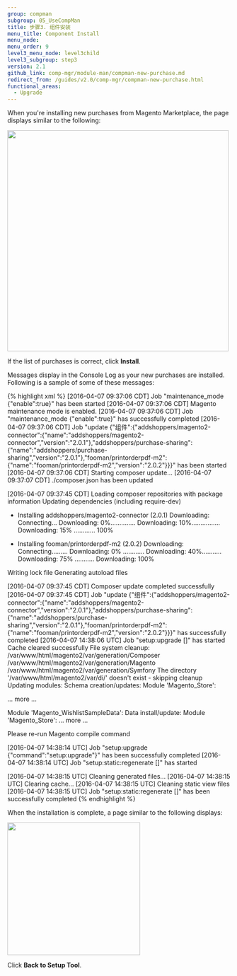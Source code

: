 ```yaml
---
group: compman
subgroup: 05_UseCompMan
title: 步骤3. 组件安装
menu_title: Component Install
menu_node:
menu_order: 9
level3_menu_node: level3child
level3_subgroup: step3
version: 2.1
github_link: comp-mgr/module-man/compman-new-purchase.md
redirect_from: /guides/v2.0/comp-mgr/compman-new-purchase.html
functional_areas:
  - Upgrade
---
```


When you're installing new purchases from Magento Marketplace, the page displays similar to the following:

<img src="{{ site.baseurl }}/common/images/compman_new-purchases-step3install.png" width="500px">

If the list of purchases is correct, click **Install**.

Messages display in the Console Log as your new purchases are installed. Following is a sample of some of these messages:

{% highlight xml %}
[2016-04-07 09:37:06 CDT] Job "maintenance_mode {"enable":true}" has been started
[2016-04-07 09:37:06 CDT] Magento maintenance mode is enabled.
[2016-04-07 09:37:06 CDT] Job "maintenance_mode {"enable":true}" has successfully completed
[2016-04-07 09:37:06 CDT] Job "update {"组件":{"addshoppers/magento2-connector":{"name":"addshoppers/magento2-connector","version":"2.0.1"},"addshoppers/purchase-sharing":{"name":"addshoppers/purchase-sharing","version":"2.0.1"},"fooman/printorderpdf-m2":{"name":"fooman/printorderpdf-m2","version":"2.0.2"}}}" has been started
[2016-04-07 09:37:06 CDT] Starting composer update...
[2016-04-07 09:37:07 CDT] ./composer.json has been updated

[2016-04-07 09:37:45 CDT] Loading composer repositories with package information
Updating dependencies (including require-dev)
- Installing addshoppers/magento2-connector (2.0.1)
Downloading: Connecting... Downloading: 0%.............. Downloading: 10%................
Downloading: 15% ............ 100%

- Installing fooman/printorderpdf-m2 (2.0.2)
Downloading: Connecting......... Downloading: 0% ............ Downloading: 40%........... Downloading: 75% ........... Downloading: 100%

Writing lock file
Generating autoload files

[2016-04-07 09:37:45 CDT] Composer update completed successfully
[2016-04-07 09:37:45 CDT] Job "update {"组件":{"addshoppers/magento2-connector":{"name":"addshoppers/magento2-connector","version":"2.0.1"},"addshoppers/purchase-sharing":{"name":"addshoppers/purchase-sharing","version":"2.0.1"},"fooman/printorderpdf-m2":{"name":"fooman/printorderpdf-m2","version":"2.0.2"}}}" has successfully completed
[2016-04-07 14:38:06 UTC] Job "setup:upgrade []" has started
Cache cleared successfully
File system cleanup:
/var/www/html/magento2/var/generation/Composer
/var/www/html/magento2/var/generation/Magento
/var/www/html/magento2/var/generation/Symfony
The directory '/var/www/html/magento2/var/di/' doesn't exist - skipping cleanup
Updating modules:
Schema creation/updates:
Module 'Magento_Store':

... more ...

Module 'Magento_WishlistSampleData':
Data install/update:
Module 'Magento_Store':
... more ...

Please re-run Magento compile command

[2016-04-07 14:38:14 UTC] Job "setup:upgrade {"command":"setup:upgrade"}" has been successfully completed
[2016-04-07 14:38:14 UTC] Job "setup:static:regenerate []" has started

[2016-04-07 14:38:15 UTC] Cleaning generated files...
[2016-04-07 14:38:15 UTC] Clearing cache...
[2016-04-07 14:38:15 UTC] Cleaning static view files
[2016-04-07 14:38:15 UTC] Job "setup:static:regenerate []" has been successfully completed
{% endhighlight %}

When the installation is complete, a page similar to the following displays:

<img src="{{ site.baseurl }}/common/images/cman_new-purchases_finish.png" width="300px">

Click **Back to Setup Tool**.
